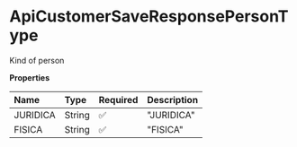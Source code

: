 # ApiCustomerSaveResponsePersonType

Kind of person

**Properties**

| Name     | Type   | Required | Description |
| :------- | :----- | :------- | :---------- |
| JURIDICA | String | ✅       | "JURIDICA"  |
| FISICA   | String | ✅       | "FISICA"    |

<!-- This file was generated by liblab | https://liblab.com/ -->
